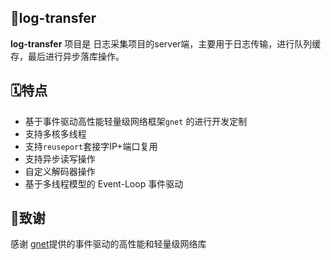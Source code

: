 ## 🎈log-transfer 



**log-transfer** 项目是 日志采集项目的server端，主要用于日志传输，进行队列缓存，最后进行异步落库操作。



## 🗓特点

+ 基于事件驱动高性能轻量级网络框架`gnet` 的进行开发定制
+ 支持多核多线程
+ 支持`reuseport`套接字IP+端口复用
+ 支持异步读写操作
+ 自定义解码器操作
+ 基于多线程模型的 Event-Loop 事件驱动

## 🎉致谢

感谢 [gnet](https://github.com/panjf2000/gnet)提供的事件驱动的高性能和轻量级网络库

